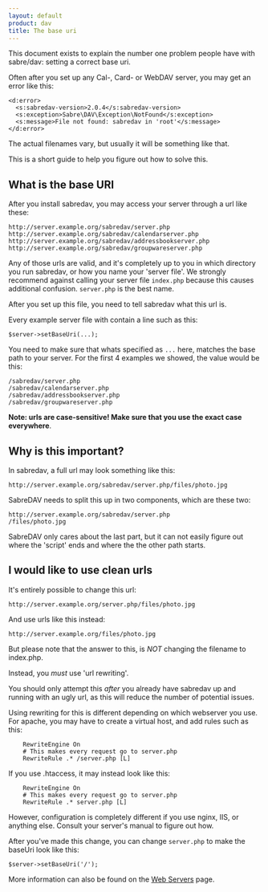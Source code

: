 ```yaml
---
layout: default
product: dav
title: The base uri
---
```


This document exists to explain the number one problem people have with
sabre/dav: setting a correct base uri.

Often after you set up any Cal-, Card- or WebDAV server, you may get an error
like this:

    <d:error>
      <s:sabredav-version>2.0.4</s:sabredav-version>
      <s:exception>Sabre\DAV\Exception\NotFound</s:exception>
      <s:message>File not found: sabredav in 'root'</s:message>
    </d:error>

The actual filenames vary, but usually it will be something like that.

This is a short guide to help you figure out how to solve this.

What is the base URI
--------------------

After you install sabredav, you may access your server through a url like
these:

    http://server.example.org/sabredav/server.php
    http://server.example.org/sabredav/calendarserver.php
    http://server.example.org/sabredav/addressbookserver.php
    http://server.example.org/sabredav/groupwareserver.php

Any of those urls are valid, and it's completely up to you in which directory
you run sabredav, or how you name your 'server file'. We strongly recommend
against calling your server file `index.php` because this causes additional
confusion. `server.php` is the best name.

After you set up this file, you need to tell sabredav what this url is.

Every example server file with contain a line such as this:

    $server->setBaseUri(...);

You need to make sure that whats specified as `...` here, matches the base
path to your server. For the first 4 examples we showed, the value would
be this:

    /sabredav/server.php
    /sabredav/calendarserver.php
    /sabredav/addressbookserver.php
    /sabredav/groupwareserver.php

**Note: urls are case-sensitive! Make sure that you use the exact case everywhere**.


Why is this important?
----------------------

In sabredav, a full url may look something like this:

    http://server.example.org/sabredav/server.php/files/photo.jpg

SabreDAV needs to split this up in two components, which are these two:

    http://server.example.org/sabredav/server.php
    /files/photo.jpg

SabreDAV only cares about the last part, but it can not easily figure out
where the 'script' ends and where the the other path starts.


I would like to use clean urls
------------------------------

It's entirely possible to change this url:

    http://server.example.org/server.php/files/photo.jpg

And use urls like this instead:

    http://server.example.org/files/photo.jpg

But please note that the answer to this, is _NOT_ changing the filename
to index.php.

Instead, you _must_ use 'url rewriting'.

You should only attempt this *after* you already have sabredav up and running
with an ugly url, as this will reduce the number of potential issues.

Using rewriting for this is different depending on which webserver you use.
For apache, you may have to create a virtual host, and add rules such as this:

        RewriteEngine On
        # This makes every request go to server.php
        RewriteRule .* /server.php [L]

If you use .htaccess, it may instead look like this:

        RewriteEngine On
        # This makes every request go to server.php
        RewriteRule .* server.php [L]

However, configuration is completely different if you use nginx, IIS, or
anything else. Consult your server's manual to figure out how.

After you've made this change, you can change `server.php` to make the
baseUri look like this:

    $server->setBaseUri('/');

More information can also be found on the [Web Servers][1] page.

[1]: /dav/webservers/
